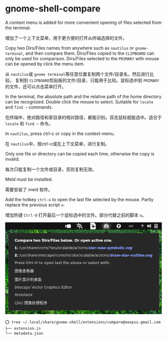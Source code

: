 # gnome-shell-compare

A context menu is added for more convenient opening of files selected from the terminal.

增加了一个上下文菜单，用于更方便的打开从终端选择的文件。

Copy two Dirs/Files names from anywhere such as `nautilus` or `gnome-terminal`, and then compare them.  Dirs/Files copied to the `CLIPBOARD` can only be used for comparison. Dirs/Files selected to the `PRIMARY` with mouse can be opened by click the menu item.

从 `nautilus`或 `gnome terminal`等任意位置复制两个文件/目录名，然后进行比较。
复制到 `CLIPBOARD`剪贴板的文件/目录，只能用于比较。鼠标选中到 `PRIMARY`的文件，还可以点击菜单打开。

In the terminal, the absolute path and the relative path of the home directory can be recognized. Double click the mouse to select. Suitable for `locate` and `find ~` commands.

在终端中，绝对路径和家目录的相对路径，都能识别。双击鼠标就能选中。适合于 `locate` 和 `find ~` 命令。

In `nautilus`, press ctrl-c or copy in the context-menu.

在 `nautilus`中，按ctrl-c或在上下文菜单，进行复制。

Only one file or directory can be copied each time, otherwise the copy is invalid.

每次只能复制一个文件或目录，否则复制无效。

Meld must be installed.

需要安装了 meld 软件。

Add the hotkey `ctrl-o` to open the last file selected by the mouse. Partly replace the previous script `o`.

增加热键 `Ctrl-O` 打开最后一个鼠标选中的文件。部分代替之前的脚本 `o`。

![](screenshot.png)

```
⭕ tree ~/.local/share/gnome-shell/extensions/compare@eexpss.gmail.com
├── extension.js
└── metadata.json
```
